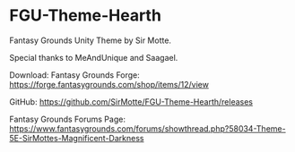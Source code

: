 # FGU-Theme-Hearth
Fantasy Grounds Unity Theme by Sir Motte.

Special thanks to MeAndUnique and Saagael.

Download:
Fantasy Grounds Forge:
https://forge.fantasygrounds.com/shop/items/12/view

GitHub:
https://github.com/SirMotte/FGU-Theme-Hearth/releases

Fantasy Grounds Forums Page:
https://www.fantasygrounds.com/forums/showthread.php?58034-Theme-5E-SirMottes-Magnificent-Darkness
